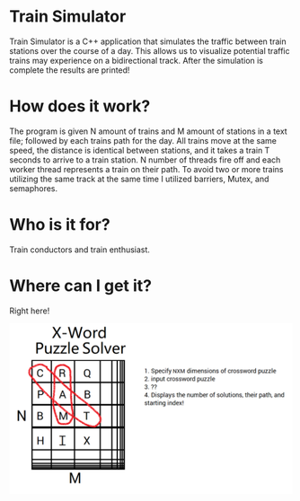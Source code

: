 # Train Simulator
Train Simulator is a C++ application that simulates the traffic between train stations over the course of a day. This allows us to visualize potential traffic trains may experience on a bidirectional track. After the simulation is complete the results are printed!

# How does it work?
The program is given N amount of trains and M amount of stations in a text file; followed by each trains path for the day. All trains move at the same speed, the distance is identical between stations, and it takes a train T seconds to arrive to a train station. N number of threads fire off and each worker thread represents a train on their path. To avoid two or more trains utilizing the same track at the same time I utilized barriers, Mutex, and semaphores.

# Who is it for?
Train conductors and train enthusiast. 

# Where can I get it?
Right here!

![Infographic](https://raw.githubusercontent.com/LukeAWeaver/Crossword-Puzzle-Solver/master/infographic.png)
